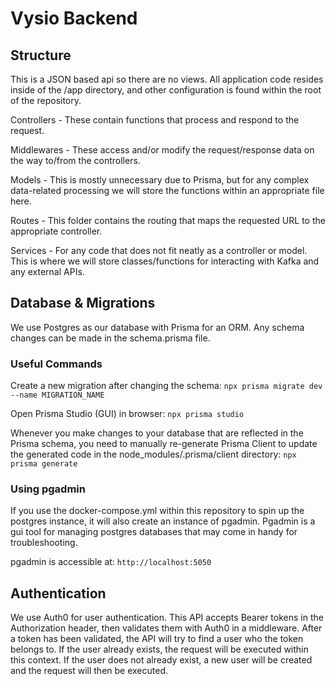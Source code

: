 # Vysio Backend

## Structure
This is a JSON based api so there are no views. All application code resides inside of the /app directory, and other configuration is found within the root of the repository.

Controllers - These contain functions that process and respond to the request.

Middlewares - These access and/or modify the request/response data on the way to/from the controllers.

Models - This is mostly unnecessary due to Prisma, but for any complex data-related processing we will store the functions within an appropriate file here.

Routes - This folder contains the routing that maps the requested URL to the appropriate controller.

Services - For any code that does not fit neatly as a controller or model. This is where we will store classes/functions for interacting with Kafka and any external APIs.

## Database & Migrations
We use Postgres as our database with Prisma for an ORM. Any schema changes can be made in the schema.prisma file.

### Useful Commands

Create a new migration after changing the schema: ```npx prisma migrate dev --name MIGRATION_NAME```

Open Prisma Studio (GUI) in browser: ```npx prisma studio```

Whenever you make changes to your database that are reflected in the Prisma schema, you need to manually re-generate Prisma Client to update the generated code in the node_modules/.prisma/client directory: ```npx prisma generate```

### Using pgadmin
If you use the docker-compose.yml within this repository to spin up the postgres instance, it will also create an instance of pgadmin. Pgadmin is a gui tool for managing postgres databases that may come in handy for troubleshooting.

pgadmin is accessible at: ```http://localhost:5050```

## Authentication
We use Auth0 for user authentication. This API accepts Bearer tokens in the Authorization header, then validates them with Auth0 in a middleware. After a token has been validated, the API will try to find a user who the token belongs to. If the user already exists, the request will be executed within this context. If the user does not already exist, a new user will be created and the request will then be executed.